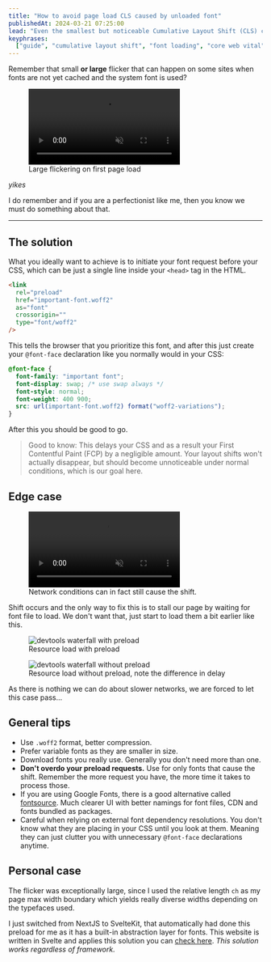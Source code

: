 ```yaml
---
title: "How to avoid page load CLS caused by unloaded font"
publishedAt: 2024-03-21 07:25:00
lead: "Even the smallest but noticeable Cumulative Layout Shift (CLS) can distract the user and cause bad experience. For that I have prepared a solution."
keyphrases:
  ["guide", "cumulative layout shift", "font loading", "core web vital"]
---
```


Remember that small **or large** flicker that can happen on some sites when fonts are not yet cached and the system font is used?

<figure>
  <video src="/videos/cls-without-preload-no-throttle.mp4" autoplay loop muted playsinline controls></video>
  <figcaption>
    Large flickering on first page load
  </figcaption>
</figure>

_yikes_

I do remember and if you are a perfectionist like me, then you know we must do something about that.

---

## The solution

What you ideally want to achieve is to initiate your font request before your CSS, which can be just a single line inside your `<head>` tag in the HTML.

```html
<link
  rel="preload"
  href="important-font.woff2"
  as="font"
  crossorigin=""
  type="font/woff2"
/>
```

This tells the browser that you prioritize this font, and after this just create your `@font-face` declaration like you normally would in your CSS:

```css
@font-face {
  font-family: "important font";
  font-display: swap; /* use swap always */
  font-style: normal;
  font-weight: 400 900;
  src: url(important-font.woff2) format("woff2-variations");
}
```

After this you should be good to go.

> Good to know: This delays your CSS and as a result your First Contentful Paint (FCP) by a negligible amount. Your layout shifts won't actually disappear, but should become unnoticeable under normal conditions, which is our goal here.

## Edge case

<figure>
  <video src="/videos/cls-with-preload-throttled.mp4" muted playsinline controls></video>
<figcaption>
Network conditions can in fact still cause the shift.
</figcaption>
</figure>

Shift occurs and the only way to fix this is to stall our page by waiting for font file to load. We don't want that, just start to load them a bit earlier like this.

<figure>
  <img src="/images/cls-waterfall-with-preload.png" alt="devtools waterfall with preload"/>
<figcaption>
Resource load with preload
</figcaption>
</figure>

<figure>
  <img src="/images/cls-waterfall-without-preload.png" alt="devtools waterfall without preload"/>
<figcaption>
Resource load without preload, note the difference in delay
</figcaption>
</figure>

As there is nothing we can do about slower networks, we are forced to let this case pass...

## General tips

- Use `.woff2` format, better compression.
- Prefer variable fonts as they are smaller in size.
- Download fonts you really use. Generally you don't need more than one.
- **Don't overdo your preload requests.** Use for only fonts that cause the shift. Remember the more request you have, the more time it takes to process those.
- If you are using Google Fonts, there is a good alternative called [fontsource](https://fontsource.org). Much clearer UI with better namings for font files, CDN and fonts bundled as packages.
- Careful when relying on external font dependency resolutions. You don't know what they are placing in your CSS until you look at them. Meaning they can just clutter you with unnecessary `@font-face` declarations anytime.

## Personal case

The flicker was exceptionally large, since I used the relative length `ch` as my page max width boundary which yields really diverse widths depending on the typefaces used.

I just switched from NextJS to SvelteKit, that automatically had done this preload for me as it has a built-in abstraction layer for fonts. This website is written in Svelte and applies this solution you can [check here](https://github.com/dominik-stumpf/portfolio). _This solution works regardless of framework._
